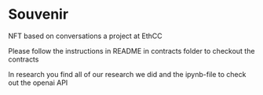 # Souvenir
NFT based on conversations a project at EthCC 

<p>Please follow the instructions in README in contracts folder to checkout the contracts</p>

<p>In research you find all of our research we did and the ipynb-file to check out the openai API</p>
